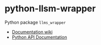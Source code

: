 # python-llsm-wrapper

Python package `llms_wrapper`

* [Documentation wiki](https://github.com/OFAI/python-llms-wrapper/wiki)
* [Python API Documentation](https://ofai.github.io/python-llms-wrapper/llms_wrapper/)
